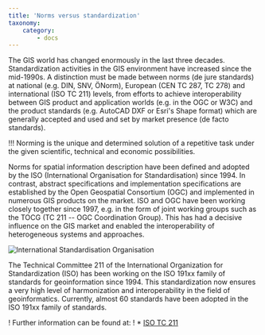 ```yaml
---
title: 'Norms versus standardization'
taxonomy:
    category:
        - docs
---
```

The GIS world has changed enormously in the last three decades. Standardization activities in the GIS environment have increased since the mid-1990s. A distinction must be made between norms (de jure standards) at national (e.g. DIN, SNV, ÖNorm), European (CEN TC 287, TC 278) and international (ISO TC 211) levels, from efforts to achieve interoperability between GIS product and application worlds (e.g. in the OGC or W3C) and the product standards (e.g. AutoCAD DXF or Esri's Shape format) which are generally accepted and used and set by market presence (de facto standards).

!!! Norming is the unique and determined solution of a repetitive task under the given scientific, technical and economic possibilities.

Norms for spatial information description have been defined and adopted by the ISO (International Organisation for Standardisation) since 1994. In contrast, abstract specifications and implementation specifications are established by the Open Geospatial Consortium (OGC) and implemented in numerous GIS products on the market. ISO and OGC have been working closely together since 1997, e.g. in the form of joint working groups such as the TOCG (TC 211 -- OGC Coordination Group). This has had a decisive influence on the GIS market and enabled the interoperability of heterogeneous systems and approaches.

![](ISO.png?resize=300&classes=caption "International Standardisation Organisation")

The Technical Committee 211 of the International Organization for Standardization (ISO) has been working on the ISO 191xx family of standards for geoinformation since 1994. This standardization now ensures a very high level of harmonization and interoperability in the field of geoinformatics. Currently, almost 60 standards have been adopted in the ISO 191xx family of standards.

! Further information can be found at:
! * [ISO TC 211](https://committee.iso.org/home/tc211)

